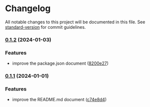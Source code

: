 # Changelog

All notable changes to this project will be documented in this file. See [standard-version](https://github.com/conventional-changelog/standard-version) for commit guidelines.

### [0.1.2](https://github.com/rutstyle/stable-chunk-ids-webpack-plugin/compare/v0.1.1...v0.1.2) (2024-01-03)


### Features

* improve the package.json document ([8200e27](https://github.com/rutstyle/stable-chunk-ids-webpack-plugin/commit/8200e271d6cd9854576164fd24fe5bae6438e0ca))

### [0.1.1](https://github.com/rutstyle/stable-chunk-ids-webpack-plugin/compare/v0.1.0...v0.1.1) (2024-01-01)


### Features

* improve the README.md document ([c74e8d4](https://github.com/rutstyle/stable-chunk-ids-webpack-plugin/commit/c74e8d4f05e05c650e3e1fd9ce99504a39c8ed1d))
